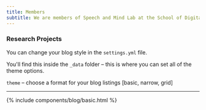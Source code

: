 ```yaml
---
title: Members
subtitle: We are members of Speech and Mind Lab at the School of Digital Humanities and Computational Social Sciences and the Graduate School of Culture Technology, KAIST.
---
```


### Research Projects
You can change your blog style in the `settings.yml` file.

You'll find this inside the `_data` folder – this is where you can set all of the theme options.

`theme` – choose a format for your blog listings [basic, narrow, grid]

---

 {% include components/blog/basic.html %}  



